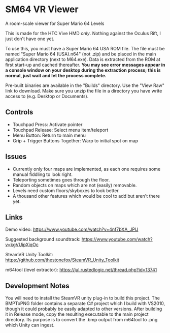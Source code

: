 # SM64 VR Viewer

A room-scale viewer for Super Mario 64 Levels

This is made for the HTC Vive HMD *only*. Nothing against the Oculus Rift, I just don't have one yet.

To use this, you must have a Super Mario 64 USA ROM file. The file must be named "Super Mario 64 (USA).n64"
(not .zip) and be placed in the main application directory (next to M64.exe). Data is extracted from the ROM at
first start-up and cached thereafter. **You may see error messages appear in a console window on your desktop during the extraction process; this is normal, just wait and let the process complete.**

Pre-built binaries are available in the "Builds" directory. Use the "View Raw" link to download. Make sure you unzip the file in a directory you have write access to (e.g. Desktop or Documents).

## Controls

* Touchpad Press: Activate pointer
* Touchpad Release: Select menu item/teleport
* Menu Button: Return to main menu
* Grip + Trigger Buttons Together: Warp to initial spot on map

## Issues

* Currently only four maps are implemented, as each one requires some manual fiddling to look right.
* Teleporting sometimes goes through the floor.
* Random objects on maps which are not (easily) removable.
* Levels need custom floors/skyboxes to look better.
* A thousand other features which would be cool to add but aren't there yet.

## Links

Demo video: https://www.youtube.com/watch?v=4nf7bXA_JPU

Suggested background soundtrack: https://www.youtube.com/watch?v=kgVUipXiqOc

SteamVR Unity Toolkit: https://github.com/thestonefox/SteamVR_Unity_Toolkit

m64tool (level extractor): https://jul.rustedlogic.net/thread.php?id=13741

## Development Notes

You will need to install the SteamVR unity plug-in to build this project. The BMPToPNG folder contains a separate C#
project which I build with VS2010, though it could probably be easily adapted to other versions. After building it in Release
mode, copy the resulting executable to the main project directory. Its purpose is to convert the .bmp output from m64tool to
.png which Unity can ingest.
